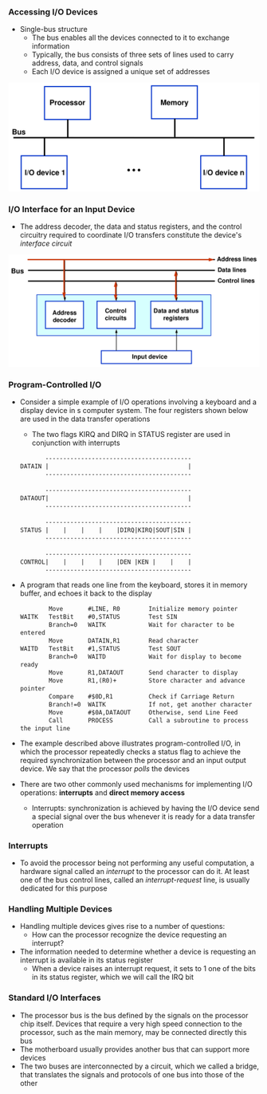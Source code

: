 ### Accessing I/O Devices
- Single-bus structure
  - The bus enables all the devices connected to it to exchange information
  - Typically, the bus consists of three sets of lines used to carry address, data, and control signals
  - Each I/O device is assigned a unique set of addresses

![Accessing I/O Devices](accessing_io_devices.png)

### I/O Interface for an Input Device
- The address decoder, the data and status registers, and the control circuitry required to coordinate I/O transfers constitute the device's *interface circuit*

![I/O Interface for an Input Device](io_interface_for_an_input_device.png)
### Program-Controlled I/O
- Consider a simple example of I/O operations involving a keyboard and a display device in s computer system. The four registers shown below are used in the data transfer operations
  - The two flags KIRQ and DIRQ in STATUS register are used in conjunction with interrupts

  ```
         -----------------------------------------
  DATAIN |                                       |
         -----------------------------------------

         -----------------------------------------
  DATAOUT|                                       |
         -----------------------------------------

         -----------------------------------------
  STATUS |    |    |    |    |DIRQ|KIRQ|SOUT|SIN |
         -----------------------------------------

         -----------------------------------------
  CONTROL|    |    |    |    |DEN |KEN |    |    |
         -----------------------------------------
  ```
- A program that reads one line from the keyboard, stores it in memory buffer, and echoes it back to the display
  ```
          Move       #LINE, R0        Initialize memory pointer
  WAITK   TestBit    #0,STATUS        Test SIN
          Branch=0   WAITK            Wait for character to be entered
          Move       DATAIN,R1        Read character
  WAITD   TestBit    #1,STATUS        Test SOUT
          Branch=0   WAITD            Wait for display to become ready
          Move       R1,DATAOUT       Send character to display
          Move       R1,(R0)+         Store character and advance pointer
          Compare    #$0D,R1          Check if Carriage Return
          Branch!=0  WAITK            If not, get another character
          Move       #$0A,DATAOUT     Otherwise, send Line Feed
          Call       PROCESS          Call a subroutine to process the input line
  ```

- The example described above illustrates program-controlled I/O, in which the processor repeatedly checks a status flag to achieve the required synchronization between the processor and an input output device. We say that the processor *polls* the devices
- There are two other commonly used mechanisms for implementing I/O operations: **interrupts** and **direct memory access**
  - Interrupts: synchronization is achieved by having the I/O device send a special signal over the bus whenever it is ready for a data transfer operation

### Interrupts
- To avoid the processor being not performing any useful computation, a hardware signal called an *interrupt* to the processor can do it. At least one of the bus control lines, called an *interrupt-request* line, is usually dedicated for this purpose

### Handling Multiple Devices
- Handling multiple devices gives rise to a number of questions:
  - How can the processor recognize the device requesting an interrupt?
- The information needed to determine whether a device is requesting an interrupt is available in its status register
  - When a device raises an interrupt request, it sets to 1 one of the bits in its status register, which we will call the IRQ bit

### Standard I/O Interfaces
- The processor bus is the bus defined by the signals on the processor chip itself. Devices that require a very high speed connection to the processor, such as the main memory, may be connected directly this bus
- The motherboard usually provides another bus that can support more devices
- The two buses are interconnected by a circuit, which we called a bridge, that translates the signals and protocols of one bus into those of the other
